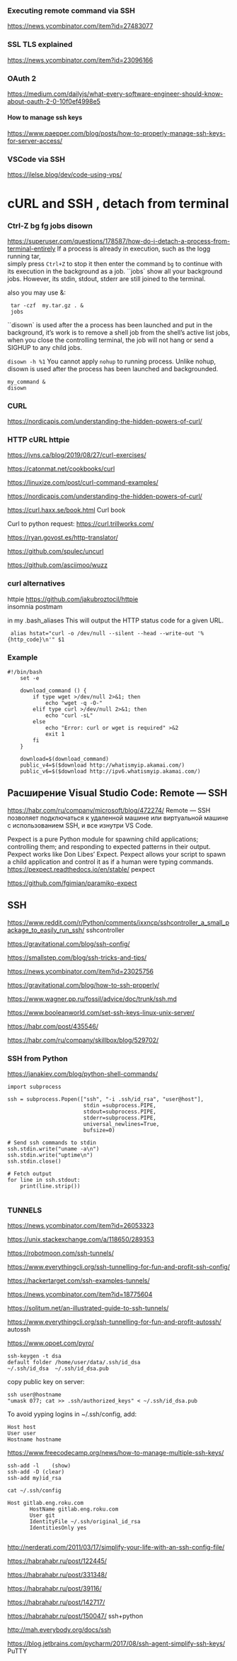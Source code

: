 ### Executing remote command via SSH

https://news.ycombinator.com/item?id=27483077


### SSL TLS explained

https://news.ycombinator.com/item?id=23096166

### OAuth 2
https://medium.com/dailyjs/what-every-software-engineer-should-know-about-oauth-2-0-10f0ef4998e5

#### How to manage ssh keys

https://www.paepper.com/blog/posts/how-to-properly-manage-ssh-keys-for-server-access/

### VSCode via SSH

https://jlelse.blog/dev/code-using-vps/

# cURL and SSH , detach from terminal

### Ctrl-Z bg fg jobs disown 

<https://superuser.com/questions/178587/how-do-i-detach-a-process-from-terminal-entirely>
If a process is already in execution, such as the logg running  tar,  
simply press ``Ctrl+Z`` to stop it then enter the command ``bg`` to continue with its execution in the background as a job.
``jobs` show all your background jobs. 
However, its stdin, stdout, stderr are still joined to the terminal.

also you may use &:
```
 tar -czf  my.tar.gz . &
 jobs
```

``disown`  is used after the a process has been launched and put in the background, it’s work is to remove a shell job from the shell’s active list jobs,
 when you close the controlling terminal, the job will not hang or send a SIGHUP to any child jobs.
 
 ```disown -h %1```
 You cannot apply ``nohup`` to running process.
  Unlike nohup, disown is used after the process has been launched and backgrounded.
```
my_command &
disown
```
 
### CURL

<https://nordicapis.com/understanding-the-hidden-powers-of-curl/>

### HTTP cURL httpie

<https://jvns.ca/blog/2019/08/27/curl-exercises/>

<https://catonmat.net/cookbooks/curl>

<https://linuxize.com/post/curl-command-examples/>

<https://nordicapis.com/understanding-the-hidden-powers-of-curl/>

<https://curl.haxx.se/book.html> Curl book

Curl to python request:
<https://curl.trillworks.com/>

<https://ryan.govost.es/http-translator/>

<https://github.com/spulec/uncurl>

<https://github.com/asciimoo/wuzz>

### curl alternatives

httpie  https://github.com/jakubroztocil/httpie  
insomnia
postmam


in my .bash_aliases
This will output the HTTP status code for a given URL.

     alias hstat="curl -o /dev/null --silent --head --write-out '%{http_code}\n'" $1 
     
### Example
```
#!/bin/bash
    set -e

    download_command () {
        if type wget >/dev/null 2>&1; then
            echo "wget -q -O-"
        elif type curl >/dev/null 2>&1; then
            echo "curl -sL"
        else
            echo "Error: curl or wget is required" >&2
            exit 1
        fi
    }

    download=$(download_command)
    public_v4=$($download http://whatismyip.akamai.com/)
    public_v6=$($download http://ipv6.whatismyip.akamai.com/)
```

## Расширение Visual Studio Code: Remote — SSH 
<https://habr.com/ru/company/microsoft/blog/472274/>
 Remote — SSH позволяет подключаться к удаленной машине или виртуальной машине с использованием SSH, 
 и все изнутри VS Code.
 
 
Pexpect is a pure Python module for spawning child applications; controlling them; and responding to expected patterns in their output. Pexpect works like Don Libes’ Expect. 
Pexpect allows your script to spawn a child application and control it as if a human were typing commands. 
<https://pexpect.readthedocs.io/en/stable/> pexpect

<https://github.com/fgimian/paramiko-expect>

## SSH 

https://www.reddit.com/r/Python/comments/jxxncp/sshcontroller_a_small_package_to_easily_run_ssh/ sshcontroller

https://gravitational.com/blog/ssh-config/ 

<https://smallstep.com/blog/ssh-tricks-and-tips/>

<https://news.ycombinator.com/item?id=23025756>

<https://gravitational.com/blog/how-to-ssh-properly/>

<https://www.wagner.pp.ru/fossil/advice/doc/trunk/ssh.md>

<https://www.booleanworld.com/set-ssh-keys-linux-unix-server/>

<https://habr.com/post/435546/>

https://habr.com/ru/company/skillbox/blog/529702/

### SSH from Python

<https://janakiev.com/blog/python-shell-commands/>
```
import subprocess

ssh = subprocess.Popen(["ssh", "-i .ssh/id_rsa", "user@host"],
                        stdin =subprocess.PIPE,
                        stdout=subprocess.PIPE,
                        stderr=subprocess.PIPE,
                        universal_newlines=True,
                        bufsize=0)
 
# Send ssh commands to stdin
ssh.stdin.write("uname -a\n")
ssh.stdin.write("uptime\n")
ssh.stdin.close()

# Fetch output
for line in ssh.stdout:
    print(line.strip())
    
```    

### TUNNELS

https://news.ycombinator.com/item?id=26053323

https://unix.stackexchange.com/a/118650/289353

https://robotmoon.com/ssh-tunnels/

https://www.everythingcli.org/ssh-tunnelling-for-fun-and-profit-ssh-config/  
  
https://hackertarget.com/ssh-examples-tunnels/

https://news.ycombinator.com/item?id=18775604  
  
https://solitum.net/an-illustrated-guide-to-ssh-tunnels/

https://www.everythingcli.org/ssh-tunnelling-for-fun-and-profit-autossh/  autossh

https://www.opoet.com/pyro/

```
ssh-keygen -t dsa
default folder /home/user/data/.ssh/id_dsa
~/.ssh/id_dsa  ~/.ssh/id_dsa.pub
```
copy public key on server:
```
ssh user@hostname 
"umask 077; cat >> .ssh/authorized_keys" < ~/.ssh/id_dsa.pub
```
To avoid yyping logins  in ~/.ssh/config, add:
```
Host host
User user
Hostname hostname
```

https://www.freecodecamp.org/news/how-to-manage-multiple-ssh-keys/

```
ssh-add -l    (show)
ssh-add -D (clear)
ssh-add my)id_rsa

cat ~/.ssh/config

Host gitlab.eng.roku.com
	   HostName gitlab.eng.roku.com
	   User git
	   IdentityFile ~/.ssh/original_id_rsa
	   IdentitiesOnly yes


```
http://nerderati.com/2011/03/17/simplify-your-life-with-an-ssh-config-file/

https://habrahabr.ru/post/122445/

https://habrahabr.ru/post/331348/

https://habrahabr.ru/post/39116/

https://habrahabr.ru/post/142717/

https://habrahabr.ru/post/150047/ ssh+python

http://mah.everybody.org/docs/ssh

https://blog.jetbrains.com/pycharm/2017/08/ssh-agent-simplify-ssh-keys/ PuTTY
